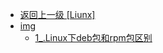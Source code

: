 - [返回上一级 [Liunx]](后端/Liunx/)
- [img](后端/Liunx/img/)
  - [1_.Linux下deb包和rpm包区别](后端/Liunx/img/1_.Linux下deb包和rpm包区别/)
